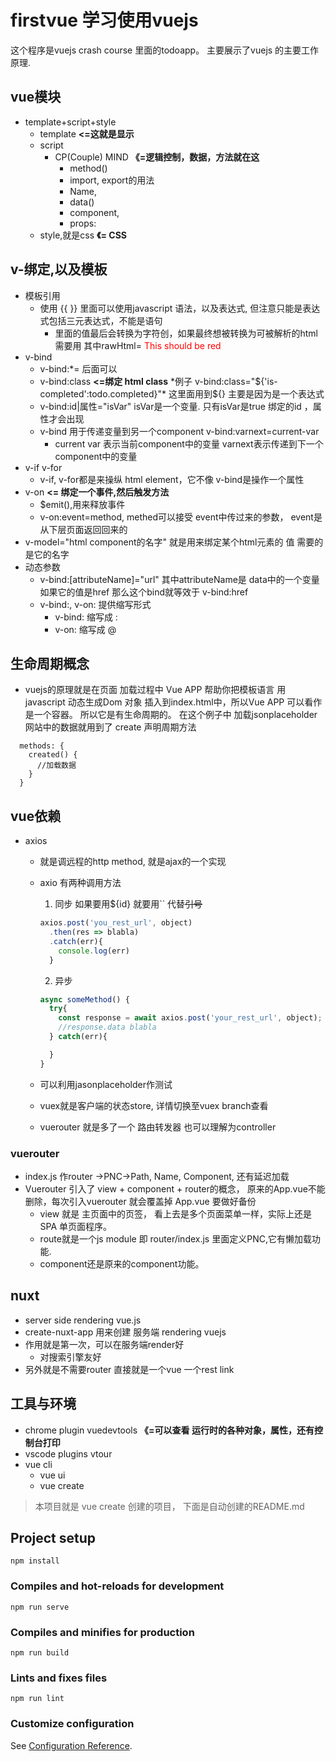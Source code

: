 # firstvue 学习使用vuejs
这个程序是vuejs crash course 里面的todoapp。 
主要展示了vuejs 的主要工作原理.

## vue模块

* template+script+style
	* template **<=这就是显示**
	* script
		* CP(Couple) MIND  **《=逻辑控制，数据，方法就在这**
			* method()
			* import, export的用法
			* Name,
			* data()
			* component,
			* props:
	* style,就是css **《= CSS**

## v-绑定,以及模板
* 模板引用
  * 使用 {{ }} 里面可以使用javascript 语法，以及表达式,  但注意只能是表达式包括三元表达式，不能是语句
    * 里面的值最后会转换为字符创，如果最终想被转换为可被解析的html 需要用 <span v-html="rawHtml" /> 其中rawHtml= <span style="color:red">This should be red</span>
* v-bind
  * v-bind:*= 后面可以
  * v-bind:class  **<=绑定 html class** *例子 v-bind:class="${'is-completed':todo.completed}"* 这里面用到${} 主要是因为是一个表达式
  * v-bind:id|属性="isVar" isVar是一个变量. 只有isVar是true 绑定的id ，属性才会出现
  * v-bind 用于传递变量到另一个component v-bind:varnext=current-var
    * current var 表示当前component中的变量 varnext表示传递到下一个component中的变量
* v-if v-for
  * v-if, v-for都是来操纵 html element，它不像 v-bind是操作一个属性
* v-on  **<= 绑定一个事件,然后触发方法**
	* $emit(),用来释放事件
	* v-on:event=method, methed可以接受 event中传过来的参数， event是从下层页面返回回来的
* v-model="html component的名字" 就是用来绑定某个html元素的 值 需要的是它的名字
* 动态参数 
  * v-bind:[attributeName]="url" 其中attributeName是 data中的一个变量 如果它的值是href 那么这个bind就等效于 v-bind:href
  * v-bind:, v-on: 提供缩写形式 
    * v-bind: 缩写成 : 
    * v-on: 缩写成 @

## 生命周期概念
  * vuejs的原理就是在页面 加载过程中 Vue APP 帮助你把模板语言 用javascript 动态生成Dom 对象 插入到index.html中，所以Vue APP 可以看作是一个容器。 所以它是有生命周期的。 在这个例子中 加载jsonplaceholder网站中的数据就用到了 create 声明周期方法
  
  ```
    methods: {
      created() {
        //加载数据
      }
    }
  ```
## vue依赖

* axios
	* 就是调远程的http method, 就是ajax的一个实现
    * axio 有两种调用方法
      1. 同步 如果要用${id} 就要用`` 代替~~引号~~
        ```javascript
        axios.post('you_rest_url', object)
          .then(res => blabla)
          .catch(err){
            console.log(err)
          }
        ```
      2. 异步
        ```javascript
        async someMethod() {
          try{
            const response = await axios.post('your_rest_url', object);
            //response.data blabla
          } catch(err){

          }
        }
        ```

	* 可以利用jasonplaceholder作测试
  * vuex就是客户端的状态store, 详情切换至vuex branch查看
  * vuerouter 就是多了一个 路由转发器 也可以理解为controller
### vuerouter

* index.js 作router ->PNC->Path, Name, Component, 还有延迟加载
* Vuerouter 引入了 view + component + router的概念， 原来的App.vue不能删除，每次引入vuerouter 就会覆盖掉 App.vue 要做好备份
  * view 就是 主页面中的页签， 看上去是多个页面菜单一样，实际上还是SPA 单页面程序。 
  * route就是一个js module 即 router/index.js 里面定义PNC,它有懒加载功能.
  * component还是原来的component功能。

## nuxt

* server side rendering vue.js
* create-nuxt-app 用来创建 服务端 rendering vuejs
* 作用就是第一次，可以在服务端render好
	* 对搜索引擎友好
* 另外就是不需要router 直接就是一个vue 一个rest link



## 工具与环境

* chrome plugin vuedevtools **《=可以查看 运行时的各种对象，属性，还有控制台打印**
* vscode plugins vtour
* vue cli
	* vue ui
  * vue create

> 本项目就是 vue create 创建的项目， 下面是自动创建的README.md

## Project setup
```
npm install
```

### Compiles and hot-reloads for development
```
npm run serve
```

### Compiles and minifies for production
```
npm run build
```

### Lints and fixes files
```
npm run lint
```

### Customize configuration
See [Configuration Reference](https://cli.vuejs.org/config/).
